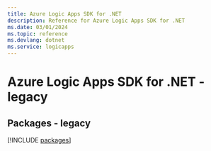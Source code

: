 ```yaml
---
title: Azure Logic Apps SDK for .NET
description: Reference for Azure Logic Apps SDK for .NET
ms.date: 03/01/2024
ms.topic: reference
ms.devlang: dotnet
ms.service: logicapps
---
```

# Azure Logic Apps SDK for .NET - legacy
## Packages - legacy
[!INCLUDE [packages](logic-apps-index.md)]